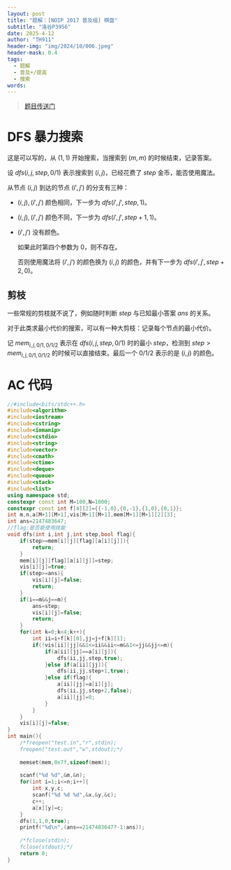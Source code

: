 ```yaml
---
layout: post
title: "题解：[NOIP 2017 普及组] 棋盘"
subtitle: "洛谷P3956"
date: 2025-4-12
author: "TH911"
header-img: "img/2024/10/006.jpeg"
header-mask: 0.4
tags:
  - 题解
  - 普及+/提高
  - 搜索
words:
---
```


> [题目传送门](https://www.luogu.com.cn/problem/P3956)

# DFS 暴力搜索

这是可以写的，从 $(1,1)$ 开始搜索，当搜索到 $(m,m)$ 的时候结束，记录答案。

设 $dfs(i,j,step,0/1)$ 表示搜索到 $(i,j)$，已经花费了 $step$ 金币，能否使用魔法。

从节点 $(i,j)$ 到达的节点 $(i',j')$ 的分支有三种：

* $(i,j),(i',j')$ 颜色相同，下一步为 $dfs(i',j',step,1)$。

* $(i,j),(i',j')$ 颜色不同，下一步为 $dfs(i',j',step+1,1)$。

* $(i',j')$ 没有颜色。

  如果此时第四个参数为 $0$，则不存在。

  否则使用魔法将 $(i',j')$ 的颜色换为 $(i,j)$ 的颜色，并有下一步为 $dfs(i',j',step+2,0)$。

## 剪枝

一些常规的剪枝就不说了，例如随时判断 $step$ 与已知最小答案 $ans$ 的关系。

对于此类求最小代价的搜索，可以有一种大剪枝：记录每个节点的最小代价。

记 $mem_{i,j,0/1,0/1/2}$ 表示在 $dfs(i,j,step,0/1)$ 时的最小 $step$，检测到 $step>mem_{i,j,0/1,0/1/2}$ 的时候可以直接结束。最后一个 $0/1/2$ 表示的是 $(i,j)$ 的颜色。

# AC 代码

```cpp
//#include<bits/stdc++.h>
#include<algorithm>
#include<iostream>
#include<cstring>
#include<iomanip>
#include<cstdio>
#include<string>
#include<vector>
#include<cmath>
#include<ctime>
#include<deque>
#include<queue>
#include<stack>
#include<list>
using namespace std;
constexpr const int M=100,N=1000;
constexpr const int f[4][2]={{-1,0},{0,-1},{1,0},{0,1}};
int m,n,a[M+1][M+1],vis[M+1][M+1],mem[M+1][M+1][2][3];
int ans=2147483647;
//flag:是否能使用技能 
void dfs(int i,int j,int step,bool flag){
	if(step>=mem[i][j][flag][a[i][j]]){
		return;
	}
	mem[i][j][flag][a[i][j]]=step;
	vis[i][j]=true;
	if(step>=ans){
		vis[i][j]=false;
		return;
	}
	if(i==m&&j==m){
		ans=step;
		vis[i][j]=false;
		return;
	}
	for(int k=0;k<4;k++){
		int ii=i+f[k][0],jj=j+f[k][1];
		if(!vis[ii][jj]&&1<=ii&&ii<=m&&1<=jj&&jj<=m){
			if(a[ii][jj]==a[i][j]){
				dfs(ii,jj,step,true);
			}else if(a[ii][jj]){
				dfs(ii,jj,step+1,true);
			}else if(flag){
				a[ii][jj]=a[i][j];
				dfs(ii,jj,step+2,false);
				a[ii][jj]=0;
			}
		}
	}
	vis[i][j]=false;
}
int main(){
	/*freopen("test.in","r",stdin);
	freopen("test.out","w",stdout);*/
	
	memset(mem,0x7f,sizeof(mem));
	
	scanf("%d %d",&m,&n);
	for(int i=1;i<=n;i++){
		int x,y,c;
		scanf("%d %d %d",&x,&y,&c);
		c++;
		a[x][y]=c;
	}
	dfs(1,1,0,true);
	printf("%d\n",(ans==2147483647?-1:ans));
	
	/*fclose(stdin);
	fclose(stdout);*/
	return 0;
}
```

